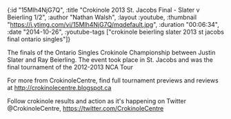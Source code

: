 {:id "15Mlh4NjG7Q",
 :title "Crokinole 2013 St. Jacobs Final - Slater v Beierling 1/2",
 :author "Nathan Walsh",
 :layout :youtube,
 :thumbnail "https://i.ytimg.com/vi/15Mlh4NjG7Q/mqdefault.jpg",
 :duration "00:06:34",
 :date "2014-10-26",
 :youtube-tags
 ["crokinole beierling slater 2013 st jacobs final ontario singles"]}


The finals of the Ontario Singles Crokinole Championship between Justin Slater and Ray Beierling. The event took place in St. Jacobs and was the final tournament of the 2012-2013 NCA Tour

For more from CrokinoleCentre, find full tournament previews and reviews at http://crokinolecentre.blogspot.ca

Follow crokinole results and action as it's happening on Twitter @CrokinoleCentre, https://twitter.com/CrokinoleCentre
